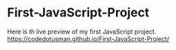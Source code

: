 # First-JavaScript-Project

Here is th live preview of my first JavaScript project.
https://codedotusman.github.io/First-JavaScript-Project/
